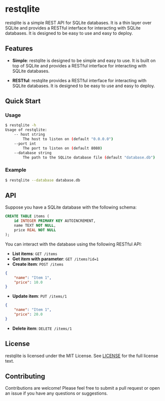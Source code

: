 # restqlite

restqlite is a simple REST API for SQLite databases. It is a thin layer over SQLite and provides a RESTful interface for interacting with SQLite databases. It is designed to be easy to use and easy to deploy.

## Features

- **Simple**: restqlite is designed to be simple and easy to use. It is built on top of SQLite and provides a RESTful interface for interacting with SQLite databases.

- **RESTful**: restqlite provides a RESTful interface for interacting with SQLite databases. It is designed to be easy to use and easy to deploy.


## Quick Start

### Usage

```bash
$ restqlite -h
Usage of restqlite:
    -- host string
        The host to listen on (default "0.0.0.0")
    --port int
        The port to listen on (default 8080)
    --database string
        The path to the SQLite database file (default "database.db")
```

### Example

```bash
$ restqlite --database database.db
```

## API

Suppose you have a SQLite database with the following schema:

```sql
CREATE TABLE items (
    id INTEGER PRIMARY KEY AUTOINCREMENT,
    name TEXT NOT NULL,
    price REAL NOT NULL
);
```

You can interact with the database using the following RESTful API:

- **List items**: `GET /items`
- **Get item with parameter**: `GET /items?id=1`
- **Create item**: `POST /items`

```json
{
    "name": "Item 1",
    "price": 10.0
}
```

- **Update item**: `PUT /items/1`

```json
{
    "name": "Item 1",
    "price": 20.0
}
```

- **Delete item**: `DELETE /items/1`

## License

restqlite is licensed under the MIT License. See [LICENSE](LICENSE) for the full license text.

## Contributing

Contributions are welcome! Please feel free to submit a pull request or open an issue if you have any questions or suggestions.
